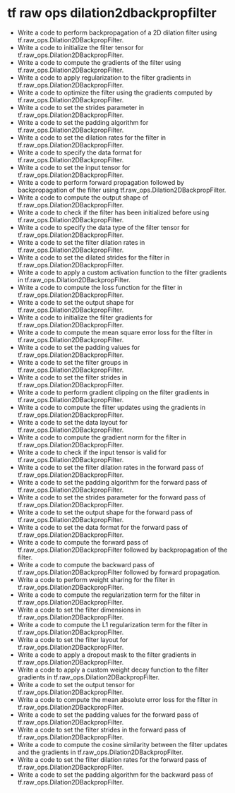 # tf raw ops dilation2dbackpropfilter

- Write a code to perform backpropagation of a 2D dilation filter using tf.raw_ops.Dilation2DBackpropFilter.
- Write a code to initialize the filter tensor for tf.raw_ops.Dilation2DBackpropFilter.
- Write a code to compute the gradients of the filter using tf.raw_ops.Dilation2DBackpropFilter.
- Write a code to apply regularization to the filter gradients in tf.raw_ops.Dilation2DBackpropFilter.
- Write a code to optimize the filter using the gradients computed by tf.raw_ops.Dilation2DBackpropFilter.
- Write a code to set the strides parameter in tf.raw_ops.Dilation2DBackpropFilter.
- Write a code to set the padding algorithm for tf.raw_ops.Dilation2DBackpropFilter.
- Write a code to set the dilation rates for the filter in tf.raw_ops.Dilation2DBackpropFilter.
- Write a code to specify the data format for tf.raw_ops.Dilation2DBackpropFilter.
- Write a code to set the input tensor for tf.raw_ops.Dilation2DBackpropFilter.
- Write a code to perform forward propagation followed by backpropagation of the filter using tf.raw_ops.Dilation2DBackpropFilter.
- Write a code to compute the output shape of tf.raw_ops.Dilation2DBackpropFilter.
- Write a code to check if the filter has been initialized before using tf.raw_ops.Dilation2DBackpropFilter.
- Write a code to specify the data type of the filter tensor for tf.raw_ops.Dilation2DBackpropFilter.
- Write a code to set the filter dilation rates in tf.raw_ops.Dilation2DBackpropFilter.
- Write a code to set the dilated strides for the filter in tf.raw_ops.Dilation2DBackpropFilter.
- Write a code to apply a custom activation function to the filter gradients in tf.raw_ops.Dilation2DBackpropFilter.
- Write a code to compute the loss function for the filter in tf.raw_ops.Dilation2DBackpropFilter.
- Write a code to set the output shape for tf.raw_ops.Dilation2DBackpropFilter.
- Write a code to initialize the filter gradients for tf.raw_ops.Dilation2DBackpropFilter.
- Write a code to compute the mean square error loss for the filter in tf.raw_ops.Dilation2DBackpropFilter.
- Write a code to set the padding values for tf.raw_ops.Dilation2DBackpropFilter.
- Write a code to set the filter groups in tf.raw_ops.Dilation2DBackpropFilter.
- Write a code to set the filter strides in tf.raw_ops.Dilation2DBackpropFilter.
- Write a code to perform gradient clipping on the filter gradients in tf.raw_ops.Dilation2DBackpropFilter.
- Write a code to compute the filter updates using the gradients in tf.raw_ops.Dilation2DBackpropFilter.
- Write a code to set the data layout for tf.raw_ops.Dilation2DBackpropFilter.
- Write a code to compute the gradient norm for the filter in tf.raw_ops.Dilation2DBackpropFilter.
- Write a code to check if the input tensor is valid for tf.raw_ops.Dilation2DBackpropFilter.
- Write a code to set the filter dilation rates in the forward pass of tf.raw_ops.Dilation2DBackpropFilter.
- Write a code to set the padding algorithm for the forward pass of tf.raw_ops.Dilation2DBackpropFilter.
- Write a code to set the strides parameter for the forward pass of tf.raw_ops.Dilation2DBackpropFilter.
- Write a code to set the output shape for the forward pass of tf.raw_ops.Dilation2DBackpropFilter.
- Write a code to set the data format for the forward pass of tf.raw_ops.Dilation2DBackpropFilter.
- Write a code to compute the forward pass of tf.raw_ops.Dilation2DBackpropFilter followed by backpropagation of the filter.
- Write a code to compute the backward pass of tf.raw_ops.Dilation2DBackpropFilter followed by forward propagation.
- Write a code to perform weight sharing for the filter in tf.raw_ops.Dilation2DBackpropFilter.
- Write a code to compute the regularization term for the filter in tf.raw_ops.Dilation2DBackpropFilter.
- Write a code to set the filter dimensions in tf.raw_ops.Dilation2DBackpropFilter.
- Write a code to compute the L1 regularization term for the filter in tf.raw_ops.Dilation2DBackpropFilter.
- Write a code to set the filter layout for tf.raw_ops.Dilation2DBackpropFilter.
- Write a code to apply a dropout mask to the filter gradients in tf.raw_ops.Dilation2DBackpropFilter.
- Write a code to apply a custom weight decay function to the filter gradients in tf.raw_ops.Dilation2DBackpropFilter.
- Write a code to set the output tensor for tf.raw_ops.Dilation2DBackpropFilter.
- Write a code to compute the mean absolute error loss for the filter in tf.raw_ops.Dilation2DBackpropFilter.
- Write a code to set the padding values for the forward pass of tf.raw_ops.Dilation2DBackpropFilter.
- Write a code to set the filter strides in the forward pass of tf.raw_ops.Dilation2DBackpropFilter.
- Write a code to compute the cosine similarity between the filter updates and the gradients in tf.raw_ops.Dilation2DBackpropFilter.
- Write a code to set the filter dilation rates for the forward pass of tf.raw_ops.Dilation2DBackpropFilter.
- Write a code to set the padding algorithm for the backward pass of tf.raw_ops.Dilation2DBackpropFilter.